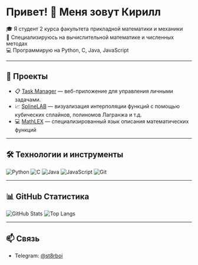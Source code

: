 # Привет! 👋 Меня зовут Кирилл

🎓 Я студент 2 курса факультета прикладной математики и механики  
🧠 Специализируюсь на вычислительной математике и численных методах  
💻 Программирую на Python, C, Java, JavaScript

---

## 🚀 Проекты

- 📋 [Task Manager](https://github.com/st8rboi/task-manager) — веб-приложение для управления личными задачами.
- 📈 [SplineLAB](https://github.com/monkeyreel/SplineLAB) — визуализация интерполяции функций с помощью кубических сплайнов, полиномов Лагранжа и т.д.
- 💻 [MathLEX](https://github.com/st8rboi/MathLEX) — специализированный язык описания математических функций 

---

## 🛠️ Технологии и инструменты

![Python](https://img.shields.io/badge/-Python-333?style=flat&logo=python)
![C](https://img.shields.io/badge/-C-333?style=flat&logo=c)
![Java](https://img.shields.io/badge/-Java-333?style=flat&logo=java)
![JavaScript](https://img.shields.io/badge/-JavaScript-333?style=flat&logo=javascript)
![Git](https://img.shields.io/badge/-Git-333?style=flat&logo=git)

---

## 📊 GitHub Статистика

![GitHub Stats](https://github-readme-stats.vercel.app/api?username=st8rboi&show_icons=true&theme=github_dark)
![Top Langs](https://github-readme-stats.vercel.app/api/top-langs/?username=st8rboi&layout=compact&theme=github_dark)

---

## 📫 Связь

- Telegram: [@st8rboi](https://t.me/st8rboi)
